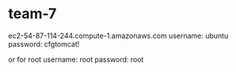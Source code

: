 # team-7
ec2-54-87-114-244.compute-1.amazonaws.com
username: ubuntu
password: cfgtomcat!

or for root
username: root
password: root


